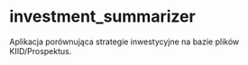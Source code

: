 # investment_summarizer
Aplikacja porównująca strategie inwestycyjne na bazie plików KIID/Prospektus.